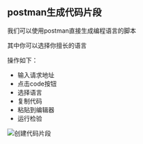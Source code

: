 ## postman生成代码片段

我们可以使用postman直接生成编程语言的脚本

其中你可以选择你擅长的语言

操作如下：

- 输入请求地址
- 点击code按钮
- 选择语言
- 复制代码
- 粘贴到编辑器
- 运行检验

![创建代码片段](https://s1.ax1x.com/2020/05/18/YhT1eO.gif)

